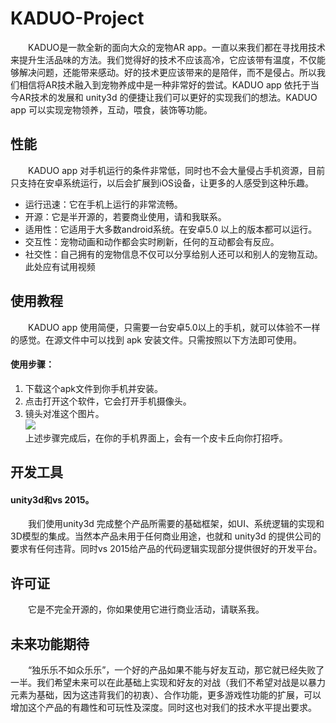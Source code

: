  KADUO-Project
 ====
　　KADUO是一款全新的面向大众的宠物AR app。一直以来我们都在寻找用技术来提升生活品味的方法。我们觉得好的技术不应该高冷，它应该带有温度，不仅能够解决问题，还能带来感动。好的技术更应该带来的是陪伴，而不是侵占。所以我们相信将AR技术融入到宠物养成中是一种非常好的尝试。KADUO app 依托于当今AR技术的发展和 unity3d 的便捷让我们可以更好的实现我们的想法。KADUO app 可以实现宠物领养，互动，喂食，装饰等功能。

性能
------- 
　　KADUO app 对手机运行的条件非常低，同时也不会大量侵占手机资源，目前只支持在安卓系统运行，以后会扩展到iOS设备，让更多的人感受到这种乐趣。

* 运行迅速：它在手机上运行的非常流畅。
* 开源：它是半开源的，若要商业使用，请和我联系。
* 适用性：它适用于大多数android系统。在安卓5.0 以上的版本都可以运行。
* 交互性：宠物动画和动作都会实时刷新，任何的互动都会有反应。
* 社交性：自己拥有的宠物信息不仅可以分享给别人还可以和别人的宠物互动。<br> 
此处应有试用视频

使用教程
------- 
　　KADUO app 使用简便，只需要一台安卓5.0以上的手机，就可以体验不一样的感觉。在源文件中可以找到 apk 安装文件。只需按照以下方法即可使用。
  
 #### 使用步骤：
  
1. 下载这个apk文件到你手机并安装。
2. 点击打开这个软件，它会打开手机摄像头。
3. 镜头对准这个图片。  
![](https://images-cdn.shimo.im/Pva86EeCEFk28xlE/low_resolution_image.jpg!thumbnail)  
上述步骤完成后，在你的手机界面上，会有一个皮卡丘向你打招呼。

开发工具
------- 
#### unity3d和vs 2015。    
　　我们使用unity3d 完成整个产品所需要的基础框架，如UI、系统逻辑的实现和3D模型的集成。当然本产品未用于任何商业用途，也就和 unity3d 的提供公司的要求有任何违背。同时vs 2015给产品的代码逻辑实现部分提供很好的开发平台。

许可证
------- 
　　它是不完全开源的，你如果使用它进行商业活动，请联系我。

未来功能期待
------- 
　　“独乐乐不如众乐乐”，一个好的产品如果不能与好友互动，那它就已经失败了一半。我们希望未来可以在此基础上实现和好友的对战（我们不希望对战是以暴力元素为基础，因为这违背我们的初衷）、合作功能，更多游戏性功能的扩展，可以增加这个产品的有趣性和可玩性及深度。同时这也对我们的技术水平提出要求。
